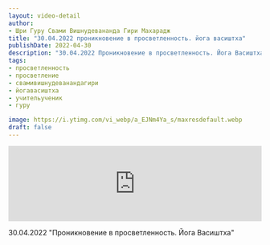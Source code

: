 ```yaml
---
layout: video-detail
author:
- Шри Гуру Свами Вишнудевананда Гири Махарадж
title: "30.04.2022 проникновение в просветленность. йога васиштха"
publishDate: 2022-04-30
description: "30.04.2022 Проникновение в просветленность. Йога Васиштха"
tags: 
- просветленность
- просветление
- свамивишнудеванандагири
- йогавасиштха
- учительученик
- гуру

image: https://i.ytimg.com/vi_webp/a_EJNm4Ya_s/maxresdefault.webp
draft: false
---
```


<iframe width="100%" src="https://www.youtube.com/embed/a_EJNm4Ya_s" frameborder="0" allowfullscreen=""></iframe> 

 30.04.2022 "Проникновение в просветленность. Йога Васиштха"

  

 